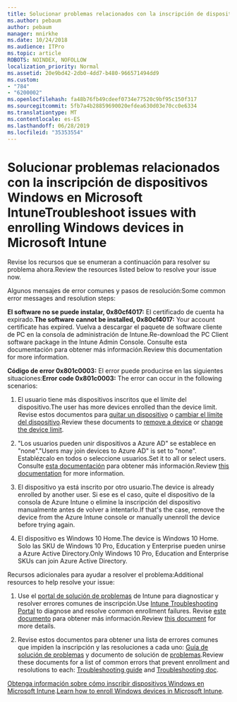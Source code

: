 ```yaml
---
title: Solucionar problemas relacionados con la inscripción de dispositivos Windows en Microsoft Intune
ms.author: pebaum
author: pebaum
manager: mnirkhe
ms.date: 10/24/2018
ms.audience: ITPro
ms.topic: article
ROBOTS: NOINDEX, NOFOLLOW
localization_priority: Normal
ms.assetid: 20e9bd42-2db0-4dd7-b480-966571494dd9
ms.custom:
- "784"
- "6200002"
ms.openlocfilehash: fa48b76fb49cdeef0734e77520c9bf95c150f317
ms.sourcegitcommit: 5fb7a4b28859690020efdea630d03e70cc0e6334
ms.translationtype: MT
ms.contentlocale: es-ES
ms.lasthandoff: 06/28/2019
ms.locfileid: "35353554"
---
```

# <a name="troubleshoot-issues-with-enrolling-windows-devices-in-microsoft-intune"></a><span data-ttu-id="469b2-102">Solucionar problemas relacionados con la inscripción de dispositivos Windows en Microsoft Intune</span><span class="sxs-lookup"><span data-stu-id="469b2-102">Troubleshoot issues with enrolling Windows devices in Microsoft Intune</span></span>

<span data-ttu-id="469b2-103">Revise los recursos que se enumeran a continuación para resolver su problema ahora.</span><span class="sxs-lookup"><span data-stu-id="469b2-103">Review the resources listed below to resolve your issue now.</span></span>
  
<span data-ttu-id="469b2-104">Algunos mensajes de error comunes y pasos de resolución:</span><span class="sxs-lookup"><span data-stu-id="469b2-104">Some common error messages and resolution steps:</span></span>
  
 <span data-ttu-id="469b2-105">**El software no se puede instalar, 0x80cf4017:** El certificado de cuenta ha expirado.</span><span class="sxs-lookup"><span data-stu-id="469b2-105">**The software cannot be installed, 0x80cf4017:** Your account certificate has expired.</span></span> <span data-ttu-id="469b2-106">Vuelva a descargar el paquete de software cliente de PC en la consola de administración de Intune.</span><span class="sxs-lookup"><span data-stu-id="469b2-106">Re-download the PC Client software package in the Intune Admin Console.</span></span> <span data-ttu-id="469b2-107">Consulte esta documentación para obtener más información.</span><span class="sxs-lookup"><span data-stu-id="469b2-107">Review this documentation for more information.</span></span>
  
 <span data-ttu-id="469b2-108">**Código de error 0x801c0003:** El error puede producirse en las siguientes situaciones:</span><span class="sxs-lookup"><span data-stu-id="469b2-108">**Error code 0x801c0003:** The error can occur in the following scenarios:</span></span>
  
1. <span data-ttu-id="469b2-109">El usuario tiene más dispositivos inscritos que el límite del dispositivo.</span><span class="sxs-lookup"><span data-stu-id="469b2-109">The user has more devices enrolled than the device limit.</span></span> <span data-ttu-id="469b2-110">Revise estos documentos para [quitar un dispositivo](https://docs.microsoft.com/intune/devices-wipe) o [cambiar el límite del dispositivo](https://docs.microsoft.com/intune/enrollment-restrictions-set#set-device-limit-restrictions).</span><span class="sxs-lookup"><span data-stu-id="469b2-110">Review these documents to [remove a device](https://docs.microsoft.com/intune/devices-wipe) or [change the device limit](https://docs.microsoft.com/intune/enrollment-restrictions-set#set-device-limit-restrictions).</span></span>

2. <span data-ttu-id="469b2-111">"Los usuarios pueden unir dispositivos a Azure AD" se establece en "none".</span><span class="sxs-lookup"><span data-stu-id="469b2-111">"Users may join devices to Azure AD" is set to "none".</span></span> <span data-ttu-id="469b2-112">Establézcalo en todos o seleccione usuarios.</span><span class="sxs-lookup"><span data-stu-id="469b2-112">Set it to all or select users.</span></span> <span data-ttu-id="469b2-113">Consulte [esta documentación](https://docs.microsoft.com/azure/active-directory/device-management-azure-portal#configure-device-settings) para obtener más información.</span><span class="sxs-lookup"><span data-stu-id="469b2-113">Review [this documentation](https://docs.microsoft.com/azure/active-directory/device-management-azure-portal#configure-device-settings) for more information.</span></span>

3. <span data-ttu-id="469b2-114">El dispositivo ya está inscrito por otro usuario.</span><span class="sxs-lookup"><span data-stu-id="469b2-114">The device is already enrolled by another user.</span></span> <span data-ttu-id="469b2-115">Si ese es el caso, quite el dispositivo de la consola de Azure Intune o elimine la inscripción del dispositivo manualmente antes de volver a intentarlo.</span><span class="sxs-lookup"><span data-stu-id="469b2-115">If that's the case, remove the device from the Azure Intune console or manually unenroll the device before trying again.</span></span>

4. <span data-ttu-id="469b2-116">El dispositivo es Windows 10 Home.</span><span class="sxs-lookup"><span data-stu-id="469b2-116">The device is Windows 10 Home.</span></span> <span data-ttu-id="469b2-117">Solo las SKU de Windows 10 Pro, Education y Enterprise pueden unirse a Azure Active Directory.</span><span class="sxs-lookup"><span data-stu-id="469b2-117">Only Windows 10 Pro, Education and Enterprise SKUs can join Azure Active Directory.</span></span>

<span data-ttu-id="469b2-118">Recursos adicionales para ayudar a resolver el problema:</span><span class="sxs-lookup"><span data-stu-id="469b2-118">Additional resources to help resolve your issue:</span></span>
  
1. <span data-ttu-id="469b2-119">Use el [portal de solución de problemas](https://devicemanagement.microsoft.com/#blade/Microsoft_Intune_DeviceSettings/TroubleshootBlade) de Intune para diagnosticar y resolver errores comunes de inscripción.</span><span class="sxs-lookup"><span data-stu-id="469b2-119">Use [Intune Troubleshooting Portal](https://devicemanagement.microsoft.com/#blade/Microsoft_Intune_DeviceSettings/TroubleshootBlade) to diagnose and resolve common enrollment failures.</span></span> <span data-ttu-id="469b2-120">Revise [este documento](https://docs.microsoft.com/intune/help-desk-operators) para obtener más información.</span><span class="sxs-lookup"><span data-stu-id="469b2-120">Review [this document](https://docs.microsoft.com/intune/help-desk-operators) for more details.</span></span>

2. <span data-ttu-id="469b2-121">Revise estos documentos para obtener una lista de errores comunes que impiden la inscripción y las resoluciones a cada uno: [Guía de solución de problemas](https://support.microsoft.com/help/4089533/troubleshooting-windows-device-enrollment-problems-in-microsoft-intune) y documento de solución de [problemas](https://docs.microsoft.com/intune-classic/troubleshoot/troubleshoot-device-enrollment-in-intune).</span><span class="sxs-lookup"><span data-stu-id="469b2-121">Review these documents for a list of common errors that prevent enrollment and resolutions to each: [Troubleshooting guide](https://support.microsoft.com/help/4089533/troubleshooting-windows-device-enrollment-problems-in-microsoft-intune) and [Troubleshooting doc](https://docs.microsoft.com/intune-classic/troubleshoot/troubleshoot-device-enrollment-in-intune).</span></span>

<span data-ttu-id="469b2-122">[Obtenga información sobre cómo inscribir dispositivos Windows en Microsoft Intune](https://docs.microsoft.com/intune/windows-enroll).</span><span class="sxs-lookup"><span data-stu-id="469b2-122">[Learn how to enroll Windows devices in Microsoft Intune](https://docs.microsoft.com/intune/windows-enroll).</span></span>
